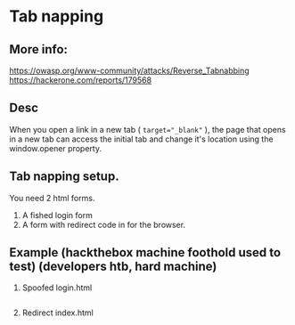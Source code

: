 # Tab napping

## More info:  
https://owasp.org/www-community/attacks/Reverse_Tabnabbing  
https://hackerone.com/reports/179568


## Desc

When you open a link in a new tab ( ```target="_blank"``` ), the page that opens in a new tab can access the initial tab and change it's location using the window.opener property. 

## Tab napping setup. 

You need 2 html forms.

1. A fished login form 
2. A form with redirect code in for the browser. 

## Example (hackthebox machine foothold used to test) (developers htb, hard machine)

1. Spoofed login.html 

```

```

2. Redirect index.html

```

```
